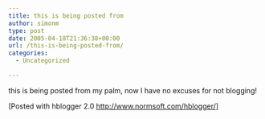 ```yaml
---
title: this is being posted from
author: simonm
type: post
date: 2005-04-18T21:36:38+00:00
url: /this-is-being-posted-from/
categories:
  - Uncategorized

---
```

this is being posted from my palm, now I have no excuses for not blogging!

[Posted with hblogger 2.0 http://www.normsoft.com/hblogger/]
